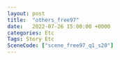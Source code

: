 ```yaml
---
layout: post
title:  "others_free97"
date:   2022-07-26 15:00:00 +0000
categories: Etc
Tags: Story Etc
SceneCode: ["scene_free97_q1_s20"]
---
```

